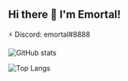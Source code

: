## Hi there 👋 I'm Emortal!
⚡ Discord: emortal#8888

![GitHub stats](https://github-readme-stats.vercel.app/api?username=NathanPenwill&show_icons=true&theme=radical)

![Top Langs](https://github-readme-stats.vercel.app/api/top-langs/?username=NathanPenwill&theme=radical) 

